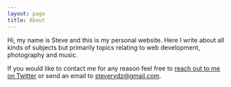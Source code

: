 ```yaml
---
layout: page
title: About
---
```


Hi, my name is Steve and this is my personal website. Here I write about all kinds of subjects but primarily topics relating to web development, photography and music.

If you would like to contact me for any reason feel free to [reach out to me on Twitter](https://twitter.com/steverydz) or send an email to [steverydz@gmail.com](mailto:steverydz@gmail.com).
